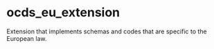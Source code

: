 # ocds_eu_extension
Extension that implements schemas and codes that are specific to the European law.

